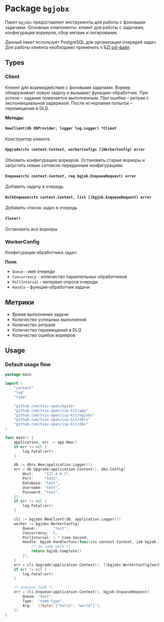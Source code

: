 # Package `bgjobx`

Пакет `bgjobx` предоставляет инструменты для работы с фоновыми задачами. Основные компоненты: клиент для работы с
задачами, конфигурация воркеров, сбор метрик и логирование.

Данный пакет использует PostgreSQL для организации очередей задач. Для работы клиента необходимо применить к БД [sql-файл](./migration/20220705201051_bgjob.sql).

## Types

### Client

Клиент для взаимодействия с фоновыми задачами. Воркер обнаруживает новую задачу и вызывает функцию-обработчик. При
успехе – задание помечается выполненным. При ошибке – ретраи с экспоненциальной задержкой. После исчерпания попыток –
перемещение в DLQ.

**Методы:**

#### `NewClient(db DBProvider, logger log.Logger) *Client`

Конструктор клиента

#### `Upgrade(ctx context.Context, workerConfigs []WorkerConfig) error`

Обновить конфигурацию воркеров. Остановить старые воркеры и запустить новые согласно переданным конфигурациям

#### `Enqueue(ctx context.Context, req bgjob.EnqueueRequest) error`

Добавить задачу в очередь

#### `BulkEnqueue(ctx context.Context, list []bgjob.EnqueueRequest) error`

Добавить список задач в очередь

#### `Close()`

Остановить все воркеры

### WorkerConfig

Конфигурация обработчика задач

**Поля:**

- `Queue` - имя очереди
- `Concurrency` - количество параллельных обработчиков
- `PollInterval` - интервал опроса очереди
- `Handle` - функция-обработчик задачи

## Метрики

- Время выполнения задачи
- Количество успешных выполнений
- Количество ретраев
- Количество перемещений в DLQ
- Количество ошибок воркеров

## Usage

### Default usage flow

```go
package main

import (
	"context"
	"log"
	"time"

	"github.com/txix-open/bgjob"
	"github.com/txix-open/isp-kit/app"
	"github.com/txix-open/isp-kit/bgjobx"
	"github.com/txix-open/isp-kit/dbrx"
	"github.com/txix-open/isp-kit/dbx"
)

func main() {
	application, err := app.New()
	if err != nil {
		log.Fatal(err)
	}

	db := dbrx.New(application.Logger())
	err = db.Upgrade(application.Context(), dbx.Config{
		Host:     "127.0.0.1",
		Port:     "5432",
		Database: "test",
		Username: "test",
		Password: "test",
	})
	if err != nil {
		log.Fatal(err)
	}

	cli := bgjobx.NewClient(db, application.Logger())
	worker := bgjobx.WorkerConfig{
		Queue:        "test",
		Concurrency:  5,
		PollInterval: 1 * time.Second,
		Handle: bgjob.HandlerFunc(func(ctx context.Context, job bgjob.Job) bgjob.Result {
			/* do some work */
			return bgjob.Complete()
		}),
	}
	err = cli.Upgrade(application.Context(), []bgjobx.WorkerConfig{worker})
	if err != nil {
		log.Fatal(err)
	}

	/* enqueue task */
	err = cli.Enqueue(application.Context(), bgjob.EnqueueRequest{
		Queue: "test",
		Type:  "some-type",
		Arg:   []byte(`{"hello": "world"}`),
	})
}

```